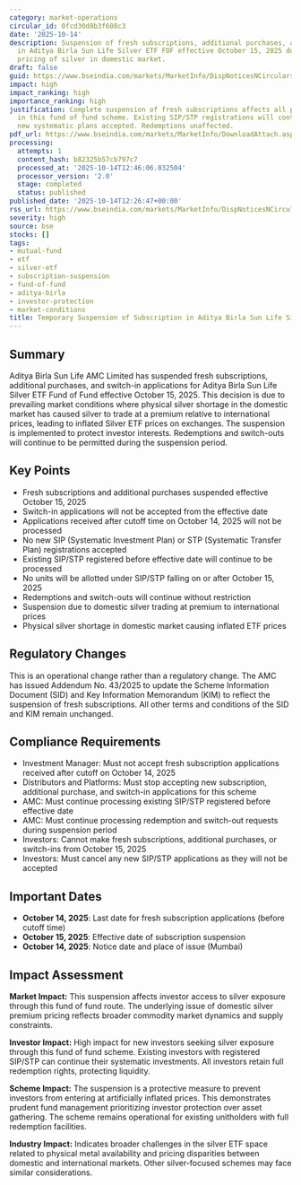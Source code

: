 ```yaml
---
category: market-operations
circular_id: 0fcd30d8b3f608c3
date: '2025-10-14'
description: Suspension of fresh subscriptions, additional purchases, and switch-ins
  in Aditya Birla Sun Life Silver ETF FOF effective October 15, 2025 due to premium
  pricing of silver in domestic market.
draft: false
guid: https://www.bseindia.com/markets/MarketInfo/DispNoticesNCirculars.aspx?Noticeid={988FFEA4-2A44-4411-BCA9-ABF9A5BC6F1E}&noticeno=20251014-33&dt=10/14/2025&icount=33&totcount=34&flag=0
impact: high
impact_ranking: high
importance_ranking: high
justification: Complete suspension of fresh subscriptions affects all potential investors
  in this fund of fund scheme. Existing SIP/STP registrations will continue but no
  new systematic plans accepted. Redemptions unaffected.
pdf_url: https://www.bseindia.com/markets/MarketInfo/DownloadAttach.aspx?id=20251014-33&attachedId=e3397ee9-67dd-40e5-af9b-a52850afb1d9
processing:
  attempts: 1
  content_hash: b82325b57cb797c7
  processed_at: '2025-10-14T12:46:06.032504'
  processor_version: '2.0'
  stage: completed
  status: published
published_date: '2025-10-14T12:26:47+00:00'
rss_url: https://www.bseindia.com/markets/MarketInfo/DispNoticesNCirculars.aspx?Noticeid={988FFEA4-2A44-4411-BCA9-ABF9A5BC6F1E}&noticeno=20251014-33&dt=10/14/2025&icount=33&totcount=34&flag=0
severity: high
source: bse
stocks: []
tags:
- mutual-fund
- etf
- silver-etf
- subscription-suspension
- fund-of-fund
- aditya-birla
- investor-protection
- market-conditions
title: Temporary Suspension of Subscription in Aditya Birla Sun Life Silver ETF FOF
---
```


## Summary

Aditya Birla Sun Life AMC Limited has suspended fresh subscriptions, additional purchases, and switch-in applications for Aditya Birla Sun Life Silver ETF Fund of Fund effective October 15, 2025. This decision is due to prevailing market conditions where physical silver shortage in the domestic market has caused silver to trade at a premium relative to international prices, leading to inflated Silver ETF prices on exchanges. The suspension is implemented to protect investor interests. Redemptions and switch-outs will continue to be permitted during the suspension period.

## Key Points

- Fresh subscriptions and additional purchases suspended effective October 15, 2025
- Switch-in applications will not be accepted from the effective date
- Applications received after cutoff time on October 14, 2025 will not be processed
- No new SIP (Systematic Investment Plan) or STP (Systematic Transfer Plan) registrations accepted
- Existing SIP/STP registered before effective date will continue to be processed
- No units will be allotted under SIP/STP falling on or after October 15, 2025
- Redemptions and switch-outs will continue without restriction
- Suspension due to domestic silver trading at premium to international prices
- Physical silver shortage in domestic market causing inflated ETF prices

## Regulatory Changes

This is an operational change rather than a regulatory change. The AMC has issued Addendum No. 43/2025 to update the Scheme Information Document (SID) and Key Information Memorandum (KIM) to reflect the suspension of fresh subscriptions. All other terms and conditions of the SID and KIM remain unchanged.

## Compliance Requirements

- Investment Manager: Must not accept fresh subscription applications received after cutoff on October 14, 2025
- Distributors and Platforms: Must stop accepting new subscription, additional purchase, and switch-in applications for this scheme
- AMC: Must continue processing existing SIP/STP registered before effective date
- AMC: Must continue processing redemption and switch-out requests during suspension period
- Investors: Cannot make fresh subscriptions, additional purchases, or switch-ins from October 15, 2025
- Investors: Must cancel any new SIP/STP applications as they will not be accepted

## Important Dates

- **October 14, 2025**: Last date for fresh subscription applications (before cutoff time)
- **October 15, 2025**: Effective date of subscription suspension
- **October 14, 2025**: Notice date and place of issue (Mumbai)

## Impact Assessment

**Market Impact:** This suspension affects investor access to silver exposure through this fund of fund route. The underlying issue of domestic silver premium pricing reflects broader commodity market dynamics and supply constraints.

**Investor Impact:** High impact for new investors seeking silver exposure through this fund of fund scheme. Existing investors with registered SIP/STP can continue their systematic investments. All investors retain full redemption rights, protecting liquidity.

**Scheme Impact:** The suspension is a protective measure to prevent investors from entering at artificially inflated prices. This demonstrates prudent fund management prioritizing investor protection over asset gathering. The scheme remains operational for existing unitholders with full redemption facilities.

**Industry Impact:** Indicates broader challenges in the silver ETF space related to physical metal availability and pricing disparities between domestic and international markets. Other silver-focused schemes may face similar considerations.